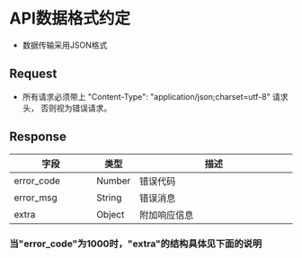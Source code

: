 # API数据格式约定

* 数据传输采用JSON格式

## Request
* 所有请求必须带上 "Content-Type": "application/json;charset=utf-8" 请求头，
	否则视为错误请求。

## Response
<table>
	<thead>
		<tr>
			<th style="width: 30%">字段</th>
			<th style="width: 10%">类型</th>
			<th style="width: 70%">描述</th>
		</tr>
	</thead>
	<tbody>
		<tr>
			<td>error_code</td>
			<td>Number</td>
			<td>错误代码</td>
		</tr>
		<tr>
			<td>error_msg</td>
			<td>String</td>
			<td>错误消息</td>
		</tr>
		<tr>
			<td>extra</td>
			<td>Object</td>
			<td>附加响应信息</td>
		</tr>
	</tbody>
</table>


###  当"error_code"为1000时，"extra"的结构具体见下面的说明

